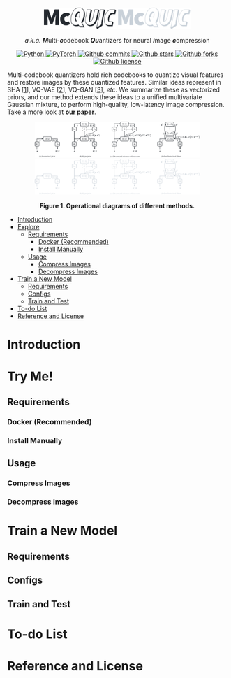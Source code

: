 <p align="center">
    <img src="./assets/McQuic-light.svg#gh-light-mode-only" alt="McQuic" title="McQuic" width="33%">
    <img src="./assets/McQuic-dark.svg#gh-dark-mode-only" alt="McQuic" title="McQuic" width="33%">
    <br/>
    <p align="center"><i>a.k.a.</i> <b><i>M</i></b>ulti-<b><i>c</i></b>odebook <b><i>Qu</i></b>antizers for neural <b><i>i</i></b>mage <b><i>c</i></b>ompression</p>
</p>


<p align="center">
  <a href="https://www.python.org/">
    <image src="https://img.shields.io/badge/python-3670A0?style=for-the-badge&logo=python&logoColor=ffdd54" alt="Python"/>
  </a>
  <a href="https://pytorch.org/">
    <image src="https://img.shields.io/badge/PyTorch-%23EE4C2C.svg?style=for-the-badge&logo=PyTorch&logoColor=white" alt="PyTorch"/>
  </a>
  <a href="https://github.com/xiaosu-zhu/McQuic/commits/main">
    <image src="https://img.shields.io/github/commit-activity/m/xiaosu-zhu/McQuic?logo=github&style=for-the-badge" alt="Github commits"/>
  </a>
  <a href="https://github.com/xiaosu-zhu/McQuic/stargazers">
    <image src="https://img.shields.io/github/stars/xiaosu-zhu/McQuic?logo=github&style=for-the-badge" alt="Github stars"/>
  </a>
  <a href="https://github.com/xiaosu-zhu/McQuic/network/members">
    <image src="https://img.shields.io/github/forks/xiaosu-zhu/McQuic?logo=github&style=for-the-badge" alt="Github forks"/>
  </a>
  <a href="https://github.com/xiaosu-zhu/McQuic/blob/main/LICENSE">
    <image src="https://img.shields.io/github/license/xiaosu-zhu/McQuic?logo=github&style=for-the-badge" alt="Github license"/>
  </a>
</p>


Multi-codebook quantizers hold rich codebooks to quantize visual features and restore images by these quantized features. Similar ideas represent in SHA [[1](#reference-and-license)], VQ-VAE [[2](#reference-and-license)], VQ-GAN [[3](#reference-and-license)], *etc*. We summarize these as vectorized priors, and our method extends these ideas to a unified multivariate Gaussian mixture, to perform high-quality, low-latency image compression. Take a more look at [**our paper**](localhost).

<p align="center">
    <img src="./assets/paper/priors-light.svg#gh-light-mode-only" alt="Vectorized prior" title="Vectorized prior" width="75%">
    <img src="./assets/paper/priors-dark.svg#gh-dark-mode-only" alt="Vectorized prior" title="Vectorized prior" width="75%">
    <figcaption align="center"><b>Figure 1. Operational diagrams of different methods.</b></figcaption>
</p>

<!--ts-->
* [Introduction](#introduction)
* [Explore](#explore)
   * [Requirements](#requirements)
      * [Docker (Recommended)](#docker-recommended)
      * [Install Manually](#install-manually)
   * [Usage](#usage)
      * [Compress Images](#compress-images)
      * [Decompress Images](#decompress-images)
* [Train a New Model](#train-a-new-model)
   * [Requirements](#requirements-1)
   * [Configs](#configs)
   * [Train and Test](#train-and-test)
* [To-do List](#to-do-list)
* [Reference and License](#reference-and-license)

<!-- Added by: runner, at: Thu Feb 24 12:53:15 UTC 2022 -->

<!--te-->

# Introduction

# Try Me!

## Requirements

### Docker (Recommended)

### Install Manually

## Usage
### Compress Images

### Decompress Images

# Train a New Model

## Requirements

## Configs

## Train and Test

# To-do List

# Reference and License

